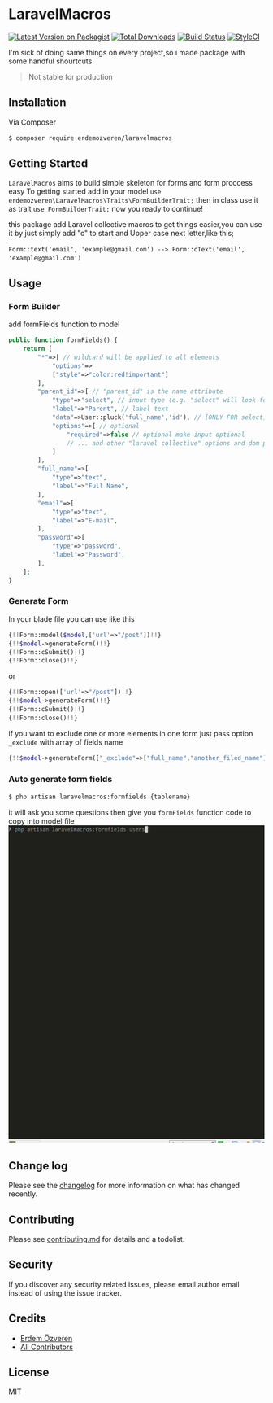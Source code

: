 # LaravelMacros

[![Latest Version on Packagist][ico-version]][link-packagist]
[![Total Downloads][ico-downloads]][link-downloads]
[![Build Status][ico-travis]][link-travis]
[![StyleCI][ico-styleci]][link-styleci]

I'm sick of doing same things on every project,so i made package with some handful shourtcuts.
> Not stable for production

## Installation

Via Composer

``` bash
$ composer require erdemozveren/laravelmacros
```

## Getting Started

`LaravelMacros` aims to build simple skeleton for forms and form proccess easy
To getting started add in your model `use erdemozveren\LaravelMacros\Traits\FormBuilderTrait;` then in class use it as trait `use FormBuilderTrait;` now you ready to continue!

this package add Laravel collective macros to get things easier,you can use it by just simply add "c" to start and Upper case next letter,like this;

`Form::text('email', 'example@gmail.com') --> Form::cText('email', 'example@gmail.com')`
## Usage
### Form Builder
add formFields function to model
```php
public function formFields() {
    return [
        "*"=>[ // wildcard will be applied to all elements 
            "options"=>
            ["style"=>"color:red!important"]
        ],
        "parent_id"=>[ // "parent_id" is the name attribute
            "type"=>"select", // input type (e.g. "select" will look for "cSelect")
            "label"=>"Parent", // label text
            "data"=>User::pluck('full_name','id'), // [ONLY FOR select] you can write any data source that laravel collective accepts
            "options"=>[ // optional
                "required"=>false // optional make input optional
                // ... and other "laravel collective" options and dom parameters can be used in here
            ]
        ],
        "full_name"=>[
            "type"=>"text",
            "label"=>"Full Name",
        ],
        "email"=>[
            "type"=>"text",
            "label"=>"E-mail",
        ],
        "password"=>[
            "type"=>"password",
            "label"=>"Password",
        ],
    ];
}
```
### Generate Form 

In your blade file you can use like this
```php
{!!Form::model($model,['url'=>"/post"])!!}
{!!$model->generateForm()!!}
{!!Form::cSubmit()!!}
{!!Form::close()!!}
```
or
```php
{!!Form::open(['url'=>"/post"])!!}
{!!$model->generateForm()!!}
{!!Form::cSubmit()!!}
{!!Form::close()!!}
```
if you want to exclude one or more elements in one form just pass option `_exclude` with array of fields name
```php
{!!$model->generateForm(["_exclude"=>["full_name","another_filed_name"]])!!}
```
### Auto generate form fields
``` bash
$ php artisan laravelmacros:formfields {tablename}
```
it will ask you some questions then give you `formFields` function code to copy into model file
![](wiki/autogenerate.gif)

## Change log

Please see the [changelog](changelog.md) for more information on what has changed recently.


## Contributing

Please see [contributing.md](contributing.md) for details and a todolist.

## Security

If you discover any security related issues, please email author email instead of using the issue tracker.

## Credits

- [Erdem Özveren][link-author]
- [All Contributors][link-contributors]

## License

MIT

[ico-version]: https://img.shields.io/packagist/v/erdemozveren/laravelmacros.svg?style=flat-square
[ico-downloads]: https://img.shields.io/packagist/dt/erdemozveren/laravelmacros.svg?style=flat-square
[ico-travis]: https://img.shields.io/travis/erdemozveren/laravelmacros/master.svg?style=flat-square
[ico-styleci]: https://styleci.io/repos/12345678/shield

[link-packagist]: https://packagist.org/packages/erdemozveren/laravelmacros
[link-downloads]: https://packagist.org/packages/erdemozveren/laravelmacros
[link-travis]: https://travis-ci.org/erdemozveren/laravelmacros
[link-styleci]: https://styleci.io/repos/12345678
[link-author]: https://github.com/erdemozveren
[link-contributors]: ../../contributors

